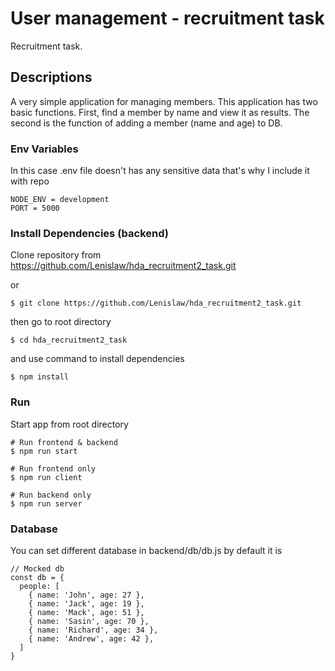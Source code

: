 # User management - recruitment task

Recruitment task.

## Descriptions

A very simple application for managing members. This application has two basic functions. First, find a member by name and view it as results. The second is the function of adding a member (name and age) to DB.


### Env Variables

In this case .env file doesn't has any sensitive data that's why I include it with repo

```
NODE_ENV = development
PORT = 5000

```


### Install Dependencies (backend)

Clone repository from https://github.com/Lenislaw/hda_recruitment2_task.git 

or

```
$ git clone https://github.com/Lenislaw/hda_recruitment2_task.git
```

then go to root directory 

```
$ cd hda_recruitment2_task
```

and use command to install dependencies

```
$ npm install

```

### Run

Start app from root directory

```
# Run frontend & backend 
$ npm run start

# Run frontend only
$ npm run client

# Run backend only
$ npm run server
```

### Database

You can set different database in backend/db/db.js
by default it is 

```
// Mocked db
const db = {
  people: [
    { name: 'John', age: 27 }, 
    { name: 'Jack', age: 19 }, 
    { name: 'Mack', age: 51 }, 
    { name: 'Sasin', age: 70 },
    { name: 'Richard', age: 34 }, 
    { name: 'Andrew', age: 42 },
  ]
}
```




